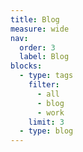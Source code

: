 ```yaml
---
title: Blog
measure: wide
nav:
  order: 3
  label: Blog
blocks:
  - type: tags
    filter:
      - all
      - blog
      - work
    limit: 3
  - type: blog
---
```

